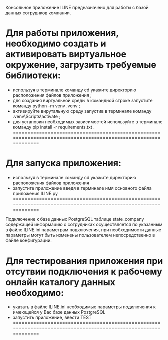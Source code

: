 Консольное приложение ILINE предназначено для работы с базой данных сотруднков компании.

Для работы приложения, необходимо создать и активировать виртуальное окружение, загрузить требуемые библиотеки:
===============================================================================================================
- используя в терминале команду cd укажите директорию расположения файлов приложения ;
- для создания виртуальной среды в командной строке запустите команду python -m venv .venv ;
- активируйте вирутальную среду запустив в терминале команду .venv\Scripts\activate ;
- для установки необходимых зависимостей используйте в терминале команду pip install -r requirements.txt .
===============================================================================================================

Для запуска приложения:
===============================================================================================================
- используя в терминале команду cd укажите директорию расположения файлов приложения
- запустите приложение введя в терминале имя основного файла приложения ILINE.py
===============================================================================================================

Подключение к базе данных PostgreSQL таблице state_company содержащей информацию о сотрудниках осуществляется
по указанным в файле ILINE.ini параметрам подключения, при необходимости данные параметры могут быть изменены пользователем
непосредственно в файле конфигурации.

Для тестирования приложения при отсутвии подключения к рабочему онлайн каталогу данных необходимо:
===============================================================================================================
-  указать в файле ILINE.ini необходимые параметры подключения к имеющейся у Вас базе данных PostgreSQL
-  запустить приложение, ввести TEST
===============================================================================================================

